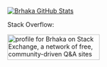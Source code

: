 [![Brhaka GitHub Stats](https://github-readme-stats.vercel.app/api?username=brhaka&include_all_commits=true&count_private=true&show_icons=true&hide_border=tru&hide_rank=true&theme=merko)](https://github.com/brhaka?tab=repositories)

Stack Overflow:

<a href="https://stackexchange.com/users/16030531/brhaka"><img src="https://stackexchange.com/users/flair/16030531.png" width="208" height="58" alt="profile for Brhaka on Stack Exchange, a network of free, community-driven Q&amp;A sites" title="profile for Brhaka on Stack Exchange, a network of free, community-driven Q&amp;A sites" /></a>
